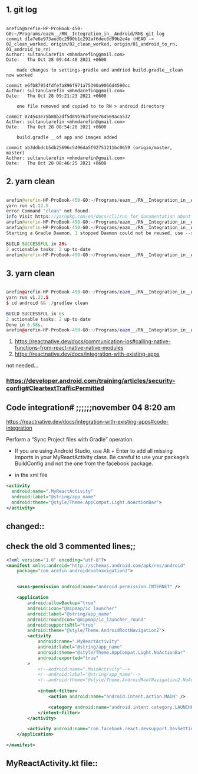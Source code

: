 

## 1. git log
```git

arefin@arefin-HP-ProBook-450-G0:~/Programs/eazm__/RN__Integration_in__Android/RN$ git log
commit d1a7e6e973aed0c2990b1c292af6dec6d99b2e4e (HEAD -> 02_clean_worked, origin/02_clean_worked, origin/01_android_to_rn, 01_android_to_rn)
Author: sultanularefin <mhmdarefin@gmail.com>
Date:   Thu Oct 28 09:44:48 2021 +0600

    made changes to settings-gradle and andriod build.gradle__clean now worked

commit e6fb87954fdfefa896f971a75390a9066d4590cc
Author: sultanularefin <mhmdarefin@gmail.com>
Date:   Thu Oct 28 09:21:23 2021 +0600

    one file removed and copied to to RN > android directory

commit 074543e75b88b2df5d89b763fa0e764569aca532
Author: sultanularefin <mhmdarefin@gmail.com>
Date:   Thu Oct 28 08:54:28 2021 +0600

    build.gradle __of app and images added

commit ab3ddbdcb5db25696c5496da5f92753211bc0659 (origin/master, master)
Author: sultanularefin <mhmdarefin@gmail.com>
Date:   Thu Oct 28 08:46:25 2021 +0600

```
## 2. yarn clean
```java

arefin@arefin-HP-ProBook-450-G0:~/Programs/eazm__/RN__Integration_in__Android/RN$ yarn clean
yarn run v1.22.5
error Command "clean" not found.
info Visit https://yarnpkg.com/en/docs/cli/run for documentation about this command.
arefin@arefin-HP-ProBook-450-G0:~/Programs/eazm__/RN__Integration_in__Android/RN$ cd android/
arefin@arefin-HP-ProBook-450-G0:~/Programs/eazm__/RN__Integration_in__Android/RN/android$ ./gradlew clean
Starting a Gradle Daemon, 1 stopped Daemon could not be reused, use --status for details

BUILD SUCCESSFUL in 29s
2 actionable tasks: 2 up-to-date
arefin@arefin-HP-ProBook-450-G0:~/Programs/eazm__/RN__Integration_in__Android/RN/android$ 


```


## 3. yarn clean 

```c++

arefin@arefin-HP-ProBook-450-G0:~/Programs/eazm__/RN__Integration_in__Android/RN$ yarn clean
yarn run v1.22.5
$ cd android && ./gradlew clean

BUILD SUCCESSFUL in 6s
2 actionable tasks: 2 up-to-date
Done in 6.58s.
arefin@arefin-HP-ProBook-450-G0:~/Programs/eazm__/RN__Integration_in__Android/RN$ 

```




1. https://reactnative.dev/docs/communication-ios#calling-native-functions-from-react-native-native-modules
2. https://reactnative.dev/docs/integration-with-existing-apps


not needed...
### https://developer.android.com/training/articles/security-config#CleartextTrafficPermitted



## Code integration#          ;;;;;;november 04 8:20 am


https://reactnative.dev/docs/integration-with-existing-apps#code-integration



Perform a “Sync Project files with Gradle” operation.

* If you are using Android Studio, use Alt + Enter to add all missing imports in your MyReactActivity class. Be careful to use your 
package’s BuildConfig and not the one from the facebook package.


* in the xml file

```xml
<activity
  android:name=".MyReactActivity"
  android:label="@string/app_name"
  android:theme="@style/Theme.AppCompat.Light.NoActionBar">
</activity>
```

## changed::

## check the old 3 commented lines;;

```xml
<?xml version="1.0" encoding="utf-8"?>
<manifest xmlns:android="http://schemas.android.com/apk/res/android"
    package="com.arefin.androidrootnavigation2">


    <uses-permission android:name="android.permission.INTERNET" />

    <application
        android:allowBackup="true"
        android:icon="@mipmap/ic_launcher"
        android:label="@string/app_name"
        android:roundIcon="@mipmap/ic_launcher_round"
        android:supportsRtl="true"
        android:theme="@style/Theme.AndroidRootNavigation2">
        <activity
            android:name=".MyReactActivity"
            android:label="@string/app_name"
            android:theme="@style/Theme.AppCompat.Light.NoActionBar"
            android:exported="true"
        >
            <!--android:name=".MainActivity"-->
            <!--android:label="@string/app_name"-->
            <!--android:theme="@style/Theme.AndroidRootNavigation2.NoActionBar"-->
            
            <intent-filter>
                <action android:name="android.intent.action.MAIN" />

                <category android:name="android.intent.category.LAUNCHER" />
            </intent-filter>
        </activity>

        <activity android:name="com.facebook.react.devsupport.DevSettingsActivity" />
    </application>

</manifest>
```


## MyReactActivity.kt file::
